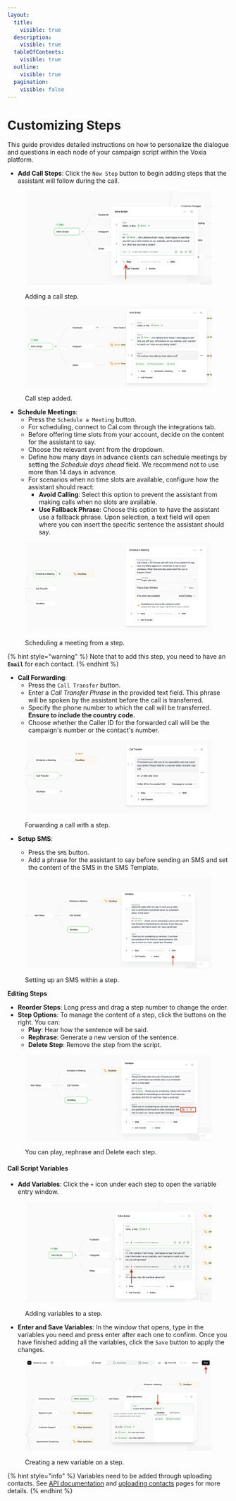 ```yaml
---
layout:
  title:
    visible: true
  description:
    visible: true
  tableOfContents:
    visible: true
  outline:
    visible: true
  pagination:
    visible: false
---
```


# Customizing Steps

This guide provides detailed instructions on how to personalize the dialogue and questions in each node of your campaign script within the Voxia platform.

* **Add Call Steps**: Click the `New Step` button to begin adding steps that the assistant will follow during the call.

<figure><img src="../.gitbook/assets/Screenshot 2025-02-17 at 17.48.57.png" alt=""><figcaption><p>Adding a call step.</p></figcaption></figure>

<figure><img src="../.gitbook/assets/image (22).png" alt=""><figcaption><p>Call step added.</p></figcaption></figure>

* **Schedule Meetings**:
  * Press the `Schedule a Meeting` button.
  * For scheduling, connect to Cal.com through the integrations tab.
  * Before offering time slots from your account, decide on the content for the assistant to say.
  * Choose the relevant event from the dropdown.
  * Define how many days in advance clients can schedule meetings by setting the _Schedule days ahead_ field. We recommend not to use more than 14 days in advance.
  * For scenarios when no time slots are available, configure how the assistant should react:
    * **Avoid Calling**: Select this option to prevent the assistant from making calls when no slots are available.
    * **Use Fallback Phrase**: Choose this option to have the assistant use a fallback phrase. Upon selection, a text field will open where you can insert the specific sentence the assistant should say.

<figure><img src="../.gitbook/assets/Screenshot 2024-08-16 at 19.23.14 (1).png" alt=""><figcaption><p>Scheduling a meeting from a step.</p></figcaption></figure>

{% hint style="warning" %}
Note that to add this step, you need to have an **`Email`** for each contact.
{% endhint %}

* **Call Forwarding**:
  * Press the `Call Transfer` button.
  * Enter a _Call Transfer Phrase_ in the provided text field. This phrase will be spoken by the assistant before the call is transferred.
  * Specify the phone number to which the call will be transferred. **Ensure to include the country code.**
  * Choose whether the Caller ID for the forwarded call will be the campaign's number or the contact's number.



<figure><img src="../.gitbook/assets/image (24).png" alt=""><figcaption><p>Forwarding a call with a step.</p></figcaption></figure>

*   **Setup SMS**:&#x20;

    * Press the `SMS` button.
    * Add a phrase for the assistant to say before sending an SMS and set the content of the SMS in the SMS Template.



<figure><img src="../.gitbook/assets/Screenshot 2025-02-17 at 18.23.47.png" alt=""><figcaption><p>Setting up an SMS within a step.</p></figcaption></figure>

**Editing Steps**

* **Reorder Steps**: Long press and drag a step number to change the order.
* **Step Options**: To manage the content of a step, click the buttons on the right. You can:
  * **Play**: Hear how the sentence will be said.
  * **Rephrase**: Generate a new version of the sentence.
  * **Delete Step**: Remove the step from the script.

<figure><img src="../.gitbook/assets/Screenshot 2025-02-17 at 18.26.14.png" alt=""><figcaption><p>You can play, rephrase and Delete each step.</p></figcaption></figure>

#### **Call Script Variables**

* **Add Variables**: Click the  `+`  icon under each step to open the variable entry window.

<figure><img src="../.gitbook/assets/Screenshot 2025-02-17 at 17.55.01.png" alt=""><figcaption><p>Adding variables to a step.</p></figcaption></figure>

* **Enter and Save Variables**: In the window that opens, type in the variables you need and press enter after each one to confirm. Once you have finished adding all the variables, click the `Save` button to apply the changes.

<figure><img src="../.gitbook/assets/Screenshot 2025-02-17 at 18.02.50.png" alt=""><figcaption><p>Creating a new variable on a step.</p></figcaption></figure>

{% hint style="info" %}
Variables need to be added through uploading contacts. See [API documentation](../api/add-contacts.md) and [uploading contacts](../using-voxia/uploading-contacts.md) pages for more details.
{% endhint %}
